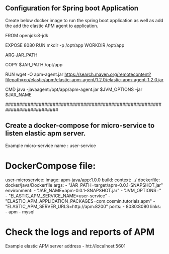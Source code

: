## Configuration for Spring boot Application

Create below docker image to run the spring boot application as well as add the add the elastic
APM agent to application.

FROM openjdk:8-jdk

EXPOSE 8080
RUN mkdir -p /opt/app
WORKDIR /opt/app

ARG JAR_PATH

COPY $JAR_PATH /opt/app

RUN wget -O apm-agent.jar https://search.maven.org/remotecontent?filepath=co/elastic/apm/elastic-apm-agent/1.2.0/elastic-apm-agent-1.2.0.jar

CMD java -javaagent:/opt/app/apm-agent.jar $JVM_OPTIONS -jar $JAR_NAME

###########################################################################

##  Create a docker-compose  for micro-service to listen elastic apm server.

Example micro-service name : user-service

DockerCompose file:
===================

user-microservice:
    image: apm-java/app:1.0.0
    build:
      context: ../
      dockerfile: docker/java/Dockerfile
      args:
        - "JAR_PATH=target/apm-0.0.1-SNAPSHOT.jar"
    environment:
      - "JAR_NAME=apm-0.0.1-SNAPSHOT.jar"
      - "JVM_OPTIONS="
      - "ELASTIC_APM_SERVICE_NAME=user-service"
      - "ELASTIC_APM_APPLICATION_PACKAGES=com.cosmin.tutorials.apm"
      - "ELASTIC_APM_SERVER_URLS=http://apm:8200"
    ports:
      - 8080:8080
    links:
      - apm
      - mysql


# Check the logs and reports of APM

Example elastic APM server address  - htt://localhost:5601
 
 